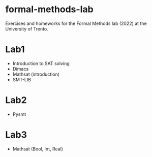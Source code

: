# formal-methods-lab
Exercises and homeworks for the Formal Methods lab (2022) at the University of Trento.  

# Lab1
* Introduction to SAT solving
* Dimacs
* Mathsat (introduction)
* SMT-LIB

# Lab2
* Pysmt

# Lab3
* Mathsat (Bool, Int, Real)